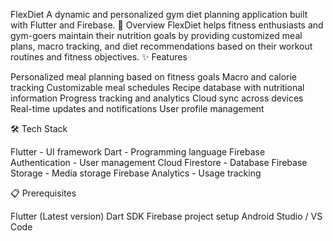 FlexDiet
A dynamic and personalized gym diet planning application built with Flutter and Firebase.
📱 Overview
FlexDiet helps fitness enthusiasts and gym-goers maintain their nutrition goals by providing customized meal plans, macro tracking, and diet recommendations based on their workout routines and fitness objectives.
✨ Features

Personalized meal planning based on fitness goals
Macro and calorie tracking
Customizable meal schedules
Recipe database with nutritional information
Progress tracking and analytics
Cloud sync across devices
Real-time updates and notifications
User profile management

🛠️ Tech Stack

Flutter - UI framework
Dart - Programming language
Firebase Authentication - User management
Cloud Firestore - Database
Firebase Storage - Media storage
Firebase Analytics - Usage tracking

📋 Prerequisites

Flutter (Latest version)
Dart SDK
Firebase project setup
Android Studio / VS Code
